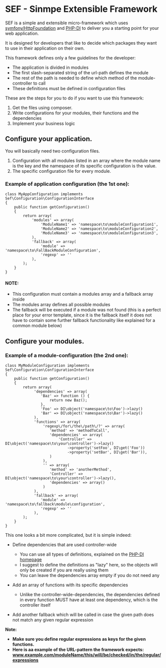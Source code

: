 
# SEF - Sinmpe Extensible Framework #

SEF is a simple and extensible micro-framework which uses [symfony/HttpFoundation](https://github.com/symfony/HttpFoundation)
and [PHP-DI](https://github.com/PHP-DI/PHP-DI) to deliver you a starting point for your web application.

It is designed for developers that like to decide which packages they want to use in their application on their own.

This framework defines only a few guidelines for the developer:

*   The application is divided in modules
*   The first slash-separated string of the url-path defines the module
*   The rest of the path is needed to define which method of the module-controller to call
*   These definitions must be defined in configuration files

These are the steps for you to do if you want to use this framework:

1.  Get the files using composer.
2.  Write configurations for your modules, their functions and the dependencies
3.  Implement your business logic

## Configure your application. ##

You will basically need two configuration files.

1.  Configuration with all modules listed in an array where the module name is the key and the namespace of its specific configuration is the value.
2.  The specific configuration file for every module.

### Example of application configuration (the 1st one): ###

    class MyAppConfiguration implements Sef\Configuration\ConfigurationInterface
    {
        public function getConfiguration()
        {
            return array(
                'modules' => array(
                    'ModuleName1' => 'namespace\to\moduleConfiguration1',
                    'ModuleName2' => 'namespace\to\moduleConfiguration2',
                    'ModuleName3' => 'namespace\to\moduleConfiguration3',
                ),
                'fallback' => array(
                    'module' => 'namespace\to\FallBackModuleConfiguration',
                    'regexp' => ''
                ),
            );
        }
    }

#### NOTE: ####

*   This configuration must contain a modules array and a fallback array inside
*   The modules array defines all possible modules
*   The fallback will be executed if a module was not found (this is a perfect place for your error template, since it is the fallback itself it does not have to contain some further fallback functionality like explained for a common module below)

## Configure your modules. ##

### Example of a module-configuration (the 2nd one): ###

    class MyModuleConfiguration implements Sef\Configuration\ConfigurationInterface
    {
        public function getConfiguration()
        {
            return array(
                 'dependencies' => array(
                    'Baz' => function () {
                        return new Baz();
                    },
                    'Foo' => DI\object('namespace\to\Foo')->lazy()
                    'Bar' => DI\object('namespace\to\Bar')->lazy()
                 ),
                 'functions' => array(
                     'regexp\/for\/the\/path\/?' => array(
                        'method' => 'methodToCall',
                        'dependencies' => array(
                            'Controller' => DI\object('namespace\to\your\controller')->lazy()
                                ->property('setFoo', DI\get('Foo'))
                                ->property('setBar', DI\get('Bar')),
                        )
                     ),
                     '' => array(
                        'method' => 'anotherMethod',
                        'Controller' => DI\object('namespace\to\your\controller')->lazy(),
                        'dependencies' => array()
                     )
                 ),
                 'fallback' => array(
                    'module' => 'namespace\to\fallback\module\configuration',
                    'regexp' => ''
                 ),
            );
        }
    }

This one looks a bit more complicated, but it is simple indeed:

-   Define dependencies that are used controller-wide

    -   You can use all types of definitions, explained on the [PHP-DI homepage](http://php-di.org/doc/php-definitions.html)
    -   I suggest to define the definitions as "lazy" here, so the objects will only be created if you are really using them
    -   You can leave the dependencies array empty if you do not need any
    
-   Add an array of functions with its specific dependencies

    -   Unlike the controller-wide-dependencies, the dependencies defined in every function MUST have at least one dependency, which is the controller itself
    
-   Add another fallback which will be called in case the given path does not match any given regular expression 

**Note:**

-   **Make sure you define regular expressions as keys for the given functions.**
-   **Here is aa example of the URL-pattern the framework expects: www.example.com/moduleName/this/will/be/checked/in/the/regular/expressions**



